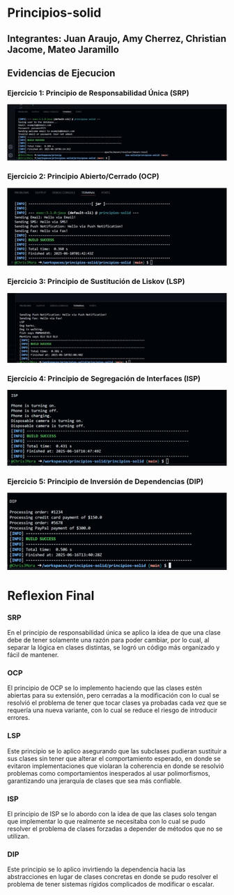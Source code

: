 # Principios-solid

## Integrantes: Juan Araujo, Amy Cherrez, Christian Jacome, Mateo Jaramillo

## Evidencias de Ejecucion

### Ejercicio 1: Principio de Responsabilidad Única (SRP)

![Ejecución del principio SRP](./principios-solid/imagenes/SRP.jpg)

### Ejercicio 2: Principio Abierto/Cerrado (OCP)

![Ejecución del principio OCP](./principios-solid/imagenes/OCP.jpg)

### Ejercicio 3: Principio de Sustitución de Liskov (LSP)

![Ejecución del principio LSP](./principios-solid/imagenes/LSP.jpg)

### Ejercicio 4: Principio de Segregación de Interfaces (ISP)

![Ejecución del principio ISP](./principios-solid/imagenes/ISP.jpg)

### Ejercicio 5: Principio de Inversión de Dependencias (DIP)

![Ejecución del principio DIP](./principios-solid/imagenes/DIP.jpg)


# Reflexion Final

### SRP

En el principio de responsabilidad única se aplico la idea de que una clase debe de tener solamente una razón para poder cambiar, por lo cual, al separar la lógica en clases distintas, se logró un código más organizado y fácil de mantener.

### OCP

El principio de OCP se lo implemento haciendo que las clases estén abiertas para su extensión, pero cerradas a la modificación con lo cual se resolvió el problema de tener que tocar clases ya probadas cada vez que se requería una nueva variante, con lo cual se reduce el riesgo de introducir errores.

### LSP

Este principio se lo aplico asegurando que las subclases pudieran sustituir a sus clases sin tener que alterar el comportamiento esperado, en donde se evitaron implementaciones que violaran la coherencia en donde se resolvió problemas como comportamientos inesperados al usar polimorfismos, garantizando una jerarquía de clases que sea más confiable.

### ISP

El principio de ISP se lo abordo con la idea de que las clases solo tengan que implementar lo que realmente se necesitaba con lo cual se pudo resolver el problema de clases forzadas a depender de métodos que no se utilizan.

### DIP

Este principio se lo aplico invirtiendo la dependencia hacia las abstracciones en lugar de clases concretas en donde se pudo resolver el problema de tener sistemas rígidos complicados de modificar o escalar.
